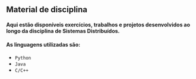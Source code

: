 ## Material de disciplina

#### Aqui estão disponíveis exercícios, trabalhos e projetos desenvolvidos ao longo da disciplina de Sistemas Distribuídos.

#### As linguagens utilizadas são:
- `Python`
- `Java`
- `C/C++`